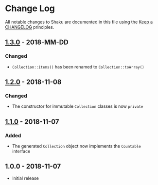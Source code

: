 # Change Log

All notable changes to Shaku are documented in this file using the [Keep a CHANGELOG](http://keepachangelog.com/) principles.

## [1.3.0] - 2018-MM-DD

### Changed

* `Collection::items()` has been renamed to `Collection::toArray()`

## [1.2.0] - 2018-11-08

### Changed

* The constructor for immutable `Collection` classes is now `private`

## [1.1.0] - 2018-11-07

### Added

* The generated `Collection` object now implements the `Countable` interface

## 1.0.0 - 2018-11-07

* Initial release

[1.3.0]: https://github.com/sebastianbergmann/shaku/compare/1.2.0...1.3.0
[1.2.0]: https://github.com/sebastianbergmann/shaku/compare/1.1.0...1.2.0
[1.1.0]: https://github.com/sebastianbergmann/shaku/compare/1.0.0...1.1.0
